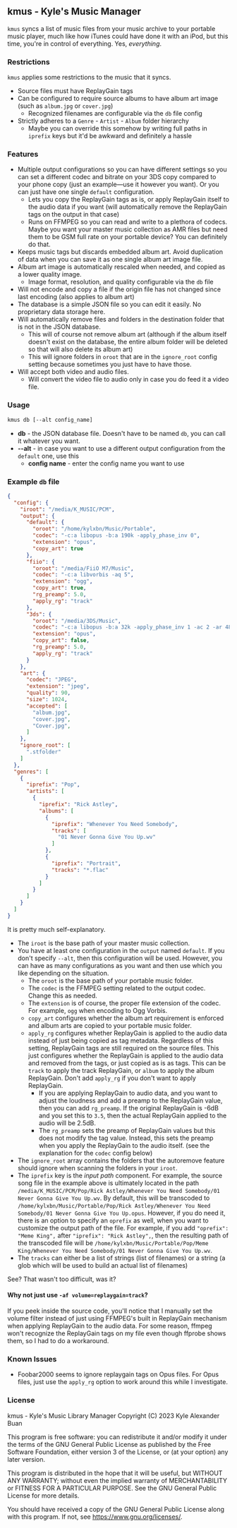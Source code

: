 ## kmus - Kyle's Music Manager

`kmus` syncs a list of music files from your music archive to your portable music player, much like how iTunes could have done it with an iPod, but this time, you're in control of everything. Yes, *everything*.

### Restrictions

`kmus` applies some restrictions to the music that it syncs.

- Source files must have ReplayGain tags
- Can be configured to require source albums to have album art image (such as `album.jpg` or `cover.jpg`)
    - Recognized filenames are configurable via the `db` file config
- Strictly adheres to a `Genre` - `Artist` - `Album` folder hierarchy
    - Maybe you can override this somehow by writing full paths in `iprefix` keys but it'd be awkward and definitely a hassle

### Features

- Multiple output configurations so you can have different settings so you can set a different codec and bitrate on your 3DS copy compared to your phone copy (just an example—use it however you want). Or you can just have one single `default` configuration.
    - Lets you copy the ReplayGain tags as is, or apply ReplayGain itself to the audio data if you want (will automatically remove the ReplayGain tags on the output in that case)
    - Runs on FFMPEG so you can read and write to a plethora of codecs. Maybe you want your master music collection as AMR files but need them to be GSM full rate on your portable device? You can definitely do that.
- Keeps music tags but discards embedded album art. Avoid duplication of data when you can save it as one single album art image file.
- Album art image is automatically rescaled when needed, and copied as a lower quality image.
    - Image format, resolution, and quality configurable via the `db` file
- Will not encode and copy a file if the origin file has not changed since last encoding (also applies to album art)
- The database is a simple JSON file so you can edit it easily. No proprietary data storage here.
- Will automatically remove files and folders in the destination folder that is not in the JSON database.
    - This will of course not remove album art (although if the album itself doesn't exist on the database, the entire album folder will be deleted so that will also delete its album art)
    - This will ignore folders in `oroot` that are in the `ignore_root` config setting because sometimes you just have to have those.
- Will accept both video and audio files.
    - Will convert the video file to audio only in case you do feed it a video file.

### Usage

```bash
kmus db [--alt config_name]
```

* **db** - the JSON database file. Doesn't have to be named `db`, you can call it whatever you want.
* **--alt** - in case you want to use a different output configuration from the `default` one, use this
  * **config name** - enter the config name you want to use

### Example `db` file

```json
{
  "config": {
    "iroot": "/media/K_MUSIC/PCM",
    "output": {
      "default": {
        "oroot": "/home/kylxbn/Music/Portable",
        "codec": "-c:a libopus -b:a 190k -apply_phase_inv 0",
        "extension": "opus",
        "copy_art": true
      },
      "fiio": {
        "oroot": "/media/FiiO M7/Music",
        "codec": "-c:a libvorbis -aq 5",
        "extension": "ogg",
        "copy_art": true,
        "rg_preamp": 5.0,
        "apply_rg": "track"
      },
      "3ds": {
        "oroot": "/media/3DS/Music",
        "codec": "-c:a libopus -b:a 32k -apply_phase_inv 1 -ac 2 -ar 48000",
        "extension": "opus",
        "copy_art": false,
        "rg_preamp": 5.0,
        "apply_rg": "track"
      }
    },
    "art": {
      "codec": "JPEG",
      "extension": "jpeg",
      "quality": 90,
      "size": 1024,
      "accepted": [
        "album.jpg",
        "cover.jpg",
        "Cover.jpg",
      ]
    },
    "ignore_root": [
      ".stfolder"
    ]
  },
  "genres": [
    {
      "iprefix": "Pop",
      "artists": [
        {
          "iprefix": "Rick Astley",
          "albums": [
            {
              "iprefix": "Whenever You Need Somebody",
              "tracks": [
                "01 Never Gonna Give You Up.wv"
              ]
            },
            {
              "iprefix": "Portrait",
              "tracks": "*.flac"
            }
          ]
        }
      ]
    }
  ]
}
```

It is pretty much self-explanatory.

* The `iroot` is the base path of your master music collection.
* You have at least one configuration in the `output` named `default`. If you don't specify `--alt`, then this configuration will be used. However, you can have as many configurations as you want and then use which you like depending on the situation.
    * The `oroot` is the base path of your portable music folder.
    * The `codec` is the FFMPEG setting related to the output codec. Change this as needed.
    * The `extension` is of course, the proper file extension of the codec. For example, `ogg` when encoding to Ogg Vorbis.
    * `copy_art` configures whether the album art requirement is enforced and album arts are copied to your portable music folder.
    * `apply_rg` configures whether ReplayGain is applied to the audio data instead of just being copied as tag metadata. Regardless of this setting, ReplayGain tags are still required on the source files. This just configures whether the ReplayGain is applied to the audio data and removed from the tags, or just copied as is as tags. This can be `track` to apply the track ReplayGain, or `album` to apply the album ReplayGain. Don't add `apply_rg` if you don't want to apply ReplayGain.
        * If you are applying ReplayGain to audio data, and you want to adjust the loudness and add a preamp to the ReplayGain value, then you can add `rg_preamp`. If the original ReplayGain is -6dB and you set this to `3.5`, then the actual ReplayGain applied to the audio will be 2.5dB.
        * The `rg_preamp` sets the preamp of ReplayGain values but this does not modify the tag value. Instead, this sets the preamp when you apply the ReplayGain to the audio itself. (see the explanation for the `codec` config below)
* The `ignore_root` array contains the folders that the autoremove feature should ignore when scanning the folders in your `iroot`.
* The `iprefix` key is the *input path* component. For example, the source song file in the example above is ultimately located in the path `/media/K_MUSIC/PCM/Pop/Rick Astley/Whenever You Need Somebody/01 Never Gonna Give You Up.wv`. By default, this will be transcoded to `/home/kylxbn/Music/Portable/Pop/Rick Astley/Whenever You Need Somebody/01 Never Gonna Give You Up.opus`. However, if you do need it, there is an option to specify an `oprefix` as well, when you want to customize the output path of the file. For example, if you add `"oprefix": "Meme King",` after `"iprefix": "Rick Astley",`, then the resulting path of the transcoded file will be `/home/kylxbn/Music/Portable/Pop/Meme King/Whenever You Need Somebody/01 Never Gonna Give You Up.wv`.
* The `tracks` can either be a list of strings (list of filenames) or a string (a glob which will be used to build an actual list of filenames)

See? That wasn't too difficult, was it?

#### Why not just use `-af volume=replaygain=track`?

If you peek inside the source code, you'll notice that I manually set the volume filter instead of just using FFMPEG's built in ReplayGain mechanism when applying ReplayGain to the audio data. For some reason, ffmpeg won't recognize the ReplayGain tags on my file even though ffprobe shows them, so I had to do a workaround.

### Known Issues

- Foobar2000 seems to ignore replaygain tags on Opus files. For Opus files, just use the `apply_rg` option to work around this while I investigate.

### License

kmus - Kyle's Music Library Manager
Copyright (C) 2023  Kyle Alexander Buan

This program is free software: you can redistribute it and/or modify
it under the terms of the GNU General Public License as published by
the Free Software Foundation, either version 3 of the License, or
(at your option) any later version.

This program is distributed in the hope that it will be useful,
but WITHOUT ANY WARRANTY; without even the implied warranty of
MERCHANTABILITY or FITNESS FOR A PARTICULAR PURPOSE.  See the
GNU General Public License for more details.

You should have received a copy of the GNU General Public License
along with this program.  If not, see <https://www.gnu.org/licenses/>.

